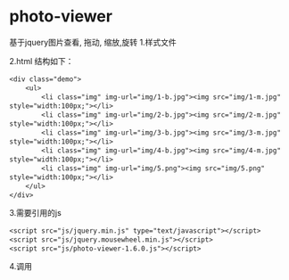 # photo-viewer
基于jquery图片查看, 拖动, 缩放,旋转
1.样式文件
<head>
    <link rel="stylesheet" type="text/css" href="css/photo-viewer-1.6.0.css" />
</head>

2.html 结构如下：

    <div class="demo">
        <ul>
            <li class="img" img-url="img/1-b.jpg"><img src="img/1-m.jpg" style="width:100px;"></li>
            <li class="img" img-url="img/2-b.jpg"><img src="img/2-m.jpg" style="width:100px;"></li>
            <li class="img" img-url="img/3-b.jpg"><img src="img/3-m.jpg" style="width:100px;"></li>
            <li class="img" img-url="img/4-b.jpg"><img src="img/4-m.jpg" style="width:100px;"></li>
            <li class="img" img-url="img/5.png"><img src="img/5.png" style="width:100px;"></li>
        </ul>
    </div>
    
3.需要引用的js
 
    <script src="js/jquery.min.js" type="text/javascript"></script>
    <script src="js/jquery.mousewheel.min.js"></script>
    <script src="js/photo-viewer-1.6.0.js"></script>
    
4.调用
    <script>
	
    $(document).ready(function() {
	
        $('.img').photoViewer({
		rate: 0.2, //缩放倍数,移动端手势缩放不调用此参数,默认值为0.2
		angle:15, //旋转角度,默认值为30
        });

    })

    </script>   
    
5.说明

   缩略图包含属性:img-url,即原图地址, 如上 li 的父级 ul 中有5个子节点, 所以这5张图片将作为一组。
   缩略图可以用 li 或别的标签包裹，或者直接写成
   <div class="demo">
      < img class="img" img-url="图片地址" src="缩略图"/>
      ...
   </div>
   
  ps:
   class="img" 最好是block或inline-block, 否则点击缩略图时，图片动画可能不是从小图处出现的。
   
   demo: http://s1.jk390.com/photoviewer/demo-1.6.0.html

 
    
